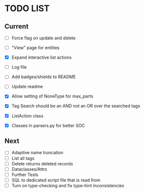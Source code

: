 # TODO LIST
## Current
- [ ] Force flag on update and delete
- [ ] "View" page for entities
- [x] Expand interactive list actions
- [ ] Log file
- [ ] Add badges/shields to README
- [ ] Update readme
- [x] Allow setting of NoneType for max_parts
- [x] Tag Search should be an AND not an OR over the searched tags

- [x] ListAction class
- [x] Classes in parsers.py for better SOC

## Next
- [ ] Adaptive name truncation
- [ ] List all tags
- [ ] Delete returns deleted records
- [ ] Dataclasses/Attrs
- [ ] Further Tests
- [ ] SQL to dedicated script file that is read from
- [ ] Turn on type-checking and fix type-hint inconsistencies